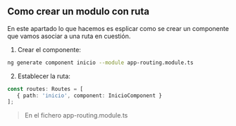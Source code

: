 ## Como crear un modulo con ruta

En este apartado lo que hacemos es esplicar como se crear un componente que vamos asociar a una ruta en cuestión.

1. Crear el componente:
``` bash
ng generate component inicio --module app-routing.module.ts
```
2. Establecer la ruta:

``` typescript
const routes: Routes = [
   { path: 'inicio', component: InicioComponent }
];
```
> En el fichero app-routing.module.ts


